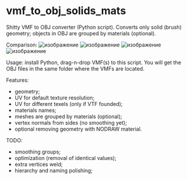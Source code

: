 # vmf_to_obj_solids_mats
Shitty VMF to OBJ converter (Python script). Converts only solid (brush) geometry; objects in OBJ are grouped by materials (optional).

Comparison:
![изображение](https://github.com/Ambiabstract/vmf_to_obj_solids_mats/assets/60753651/ae041af9-576a-4290-8353-d913b3101e8a)
![изображение](https://github.com/Ambiabstract/vmf_to_obj_solids_mats/assets/60753651/87f51dde-245b-4db1-bcbc-919e5e06d995)
![изображение](https://github.com/Ambiabstract/vmf_to_obj_solids_mats/assets/60753651/ca90bc4b-d125-487f-a57c-4c3de1145294)
![изображение](https://github.com/Ambiabstract/vmf_to_obj_solids_mats/assets/60753651/01b1ec7e-f285-4a9e-8942-9a1ff4f50653)

Usage: install Python, drag-n-drop VMF(s) to this script.
You will get the OBJ files in the same folder where the VMFs are located.

Features:
- geometry;
- UV for default texture resolution;
- UV for different texels (only if VTF founded);
- materials names;
- meshes are grouped by materials (optional);
- vertex normals from sides (no smoothing yet);
- optional removing geometry with NODRAW material.

TODO:
- smoothing groups;
- optimization (removal of identical values);
- extra vertices weld;
- hierarchy and naming polishing;
